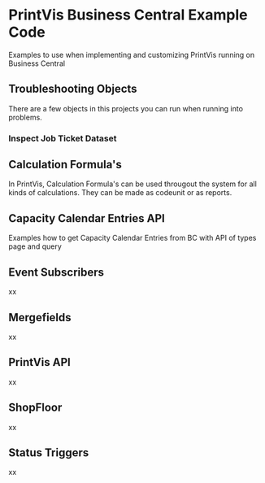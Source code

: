# PrintVis Business Central Example Code

Examples to use when implementing and customizing PrintVis running on Business Central

## Troubleshooting Objects

There are a few objects in this projects you can run when running into problems.

### Inspect Job Ticket Dataset

## Calculation Formula's

In PrintVis, Calculation Formula's can be used througout the system for all kinds of calculations. They can be made as codeunit or as reports.

## Capacity Calendar Entries API

Examples how to get Capacity Calendar Entries from BC with API of types page and query

## Event Subscribers

xx

## Mergefields

xx

## PrintVis API

xx

## ShopFloor

xx

## Status Triggers

xx

